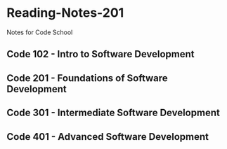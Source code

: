 # Reading-Notes-201

Notes for Code School

## Code 102 - Intro to Software Development

## Code 201 - Foundations of Software Development

## Code 301 - Intermediate Software Development

## Code 401 - Advanced Software Development
